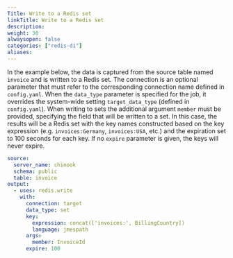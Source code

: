```yaml
---
Title: Write to a Redis set
linkTitle: Write to a Redis set
description:
weight: 30
alwaysopen: false
categories: ["redis-di"]
aliases: 
---
```


In the example below, the data is captured from the source table named `invoice` and is written to a Redis set. The connection is an optional parameter that must refer to the corresponding connection name defined in `config.yaml`. When the `data_type` parameter is specified for the job, it overrides the system-wide setting `target_data_type` (defined in `config.yaml`). 
When writing to sets the additional argument `member` must be provided,  specifying the field that will be written to a set. In this case, the results will be a Redis set with the key names constructed based on the key expression (e.g. `invoices:Germany`, `invoices:USA`, etc.) and the expiration set to 100 seconds for each key. If no `expire` parameter is given, the keys will never expire.    

```yaml
source:
  server_name: chinook
  schema: public
  table: invoice
output:
  - uses: redis.write
    with:
      connection: target
      data_type: set
      key:
        expression: concat(['invoices:', BillingCountry])
        language: jmespath
      args:
        member: InvoiceId
      expire: 100
```